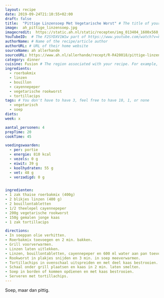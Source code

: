 ```yaml
---
layout: recipe
date: 2019-09-24T21:10:55+02:00
draft: false
title:  "Pittige Linzensoep Met Vegetarische Worst" # The title of your awesome recipe
image:  ah_pittige_linzensoep.jpg
imagecredit:  https://static.ah.nl/static/recepten/img_013404_1600x560_JPG.jpg
YouTubeID:  # The F2SYDXV1W1w part of https://www.youtube.com/watch?v=F2SYDXV1W1w
authorName: # Name of the recipe/article author
authorURL: # URL of their home website
sourceName: ah allerhande
sourceURL: https://www.ah.nl/allerhande/recept/R-R420018/pittige-linzensoep-met-vegetarische-worst
category: dinner
cuisine: Fusion # The region associated with your recipe. For example, Italiaans, Mediterraans", or Eigen.
ingredients:
  - roerbakmix
  - linzen
  - bouillon
  - cayennepeper
  - vegetarische rookworst
  - tortillacips
tags: # You don't have to have 3, feel free to have 10, 1, or none
  - vegetarisch
  - soep
diets: 
week: x

aantal_personen: 4
prepTime: 20
cookTime: 45

voedingswaarden:
  - per: portie
  - energie: 810 kcal
  - vezels: 0 g
  - eiwit: 39 g
  - koolhydraten: 55 g
  - vet: 48 g
  - verzadigd: 0 g


ingredienten:
- 1 zak thaise roerbakmix (400g)
- 2 blikjes linzen (400 g)
- 2 bouillontabletten
- 1/2 theelepel cayennepeper
- 200g vegetarische rookworst
- 150g gemalen jonge kaas
- 1 zak tortillacips

directions:
- In soeppan olie verhitten.
- Roerbakmix toevoegen en 2 min. bakken.
- Grill voorverwarmen.
- Linzen laten uitlekken.
- Linzen, bouillontabletten, cayennepeper en 600 ml water aan pan toevoegen en geheel aan de kook brengen.
- Rookworst in plakjes snijden en 3 min. in soep meeverwarmen.
- Tortillachips in ovenschaal uitspreiden en met deel kaas bestrooien.
- Schaal onder grill plaatsen en kaas in 2 min. laten smelten.
- Soep in borden of kommen opdienen en met kaas bestrooien.
- Serveren met tortillachips.
---
```


Soep, maar dan pittig. 
